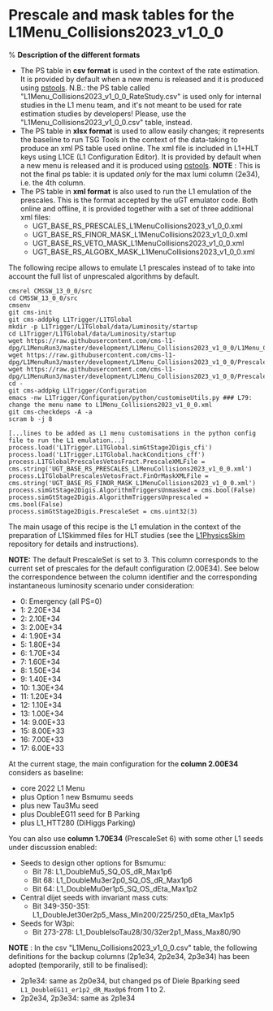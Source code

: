 # Prescale and mask tables for the L1Menu_Collisions2023_v1_0_0
%
**Description of the different formats** 
* The PS table in **csv format** is used in the context of the rate estimation. It is provided by default when a new menu is released and it is produced using [pstools](https://github.com/cms-l1-dpg/L1MenuTools/tree/master/pstools). 
N.B.: the PS table called "L1Menu_Collisions2023_v1_0_0_RateStudy.csv" is used only for internal studies in the L1 menu team, and it's not meant to be used for rate estimation studies by developers! Please, use the "L1Menu_Collisions2023_v1_0_0.csv" table, instead.
* The PS table in **xlsx format** is used to allow easily changes; it represents the baseline to run TSG Tools in the context of the data-taking to produce an xml PS table used online. The xml file is included in L1+HLT keys using L1CE (L1 Configuration Editor). It is provided by default when a new menu is released and it is produced using [pstools](https://github.com/cms-l1-dpg/L1MenuTools/tree/master/pstools).
**NOTE** : This is not the final ps table: it is updated *only* for the max lumi column (2e34), i.e. the 4th column. 
* The PS table in **xml format** is also used to run the L1 emulation of the prescales. This is the format accepted by the uGT emulator code. Both online and offline, it is provided together with a set of three additional xml files:
  - UGT_BASE_RS_PRESCALES_L1MenuCollisions2023_v1_0_0.xml
  - UGT_BASE_RS_FINOR_MASK_L1MenuCollisions2023_v1_0_0.xml
  - UGT_BASE_RS_VETO_MASK_L1MenuCollisions2023_v1_0_0.xml
  - UGT_BASE_RS_ALGOBX_MASK_L1MenuCollisions2023_v1_0_0.xml   

The following recipe allows to emulate L1 prescales instead of to take into account the full list of unprescaled algorithms by default.
```
cmsrel CMSSW_13_0_0/src
cd CMSSW_13_0_0/src
cmsenv
git cms-init
git cms-addpkg L1Trigger/L1TGlobal
mkdir -p L1Trigger/L1TGlobal/data/Luminosity/startup
cd L1Trigger/L1TGlobal/data/Luminosity/startup
wget https://raw.githubusercontent.com/cms-l1-dpg/L1MenuRun3/master/development/L1Menu_Collisions2023_v1_0_0/L1Menu_Collisions2023_v1_0_0.xml
wget https://raw.githubusercontent.com/cms-l1-dpg/L1MenuRun3/master/development/L1Menu_Collisions2023_v1_0_0/PrescaleTable/UGT_BASE_RS_FINOR_MASK_L1MenuCollisions2023_v1_0_0.xml
wget https://raw.githubusercontent.com/cms-l1-dpg/L1MenuRun3/master/development/L1Menu_Collisions2023_v1_0_0/PrescaleTable/UGT_BASE_RS_PRESCALES_L1MenuCollisions2023_v1_0_0.xml
cd -
git cms-addpkg L1Trigger/Configuration
emacs -nw L1Trigger/Configuration/python/customiseUtils.py ### L79: change the menu name to L1Menu_Collisions2023_v1_0_0.xml
git cms-checkdeps -A -a
scram b -j 8

[...lines to be added as L1 menu customisations in the python config file to run the L1 emulation...]
process.load('L1Trigger.L1TGlobal.simGtStage2Digis_cfi')
process.load('L1Trigger.L1TGlobal.hackConditions_cff')                                                                                                       
process.L1TGlobalPrescalesVetosFract.PrescaleXMLFile = cms.string('UGT_BASE_RS_PRESCALES_L1MenuCollisions2023_v1_0_0.xml')      
process.L1TGlobalPrescalesVetosFract.FinOrMaskXMLFile = cms.string('UGT_BASE_RS_FINOR_MASK_L1MenuCollisions2023_v1_0_0.xml')  
process.simGtStage2Digis.AlgorithmTriggersUnmasked = cms.bool(False)
process.simGtStage2Digis.AlgorithmTriggersUnprescaled = cms.bool(False)
process.simGtStage2Digis.PrescaleSet = cms.uint32(3)
```

The main usage of this recipe is the L1 emulation in the context of the preparation of L1Skimmed files for HLT studies (see the [L1PhysicsSkim](https://github.com/sanuvarghese/L1PhysicsSkim) repository for details and instructions). 

**NOTE:** The default PrescaleSet is set to 3. This column corresponds to the current set of prescales for the default configuration (2.00E34). See below the correspondence between the column identifier and the corresponding instantaneous luminosity scenario under consideration:
* 0: Emergency (all PS=0)
* 1: 2.20E+34
* 2: 2.10E+34
* 3: 2.00E+34
* 4: 1.90E+34
* 5: 1.80E+34
* 6: 1.70E+34
* 7: 1.60E+34
* 8: 1.50E+34
* 9: 1.40E+34
* 10: 1.30E+34
* 11: 1.20E+34
* 12: 1.10E+34
* 13: 1.00E+34
* 14: 9.00E+33
* 15: 8.00E+33
* 16: 7.00E+33
* 17: 6.00E+33

At the current stage, the main configuration for the **column 2.00E34** considers as baseline:
* core 2022 L1 Menu
* plus Option 1 new Bsmumu seeds
* plus new Tau3Mu seed
* plus DoubleEG11 seed for B Parking
* plus L1_HTT280 (DiHiggs Parking)
 
You can also use **column 1.70E34** (PrescaleSet 6) with some other L1 seeds under discussion enabled:
* Seeds to design other options for Bsmumu:
  * Bit 78: L1_DoubleMu5_SQ_OS_dR_Max1p6
  * Bit 68: L1_DoubleMu3er2p0_SQ_OS_dR_Max1p6
  * Bit 64: L1_DoubleMu0er1p5_SQ_OS_dEta_Max1p2
* Central dijet seeds with invariant mass cuts: 
  * Bit 349-350-351: L1_DoubleJet30er2p5_Mass_Min200/225/250_dEta_Max1p5
* Seeds for W3pi:
  * Bit 273-278: L1_DoubleIsoTau28/30/32er2p1_Mass_Max80/90
  
  
**NOTE** : In the csv "L1Menu_Collisions2023_v1_0_0.csv" table, the following definitions for the backup columns (2p1e34, 2p2e34, 2p3e34) has been adopted (temporarily, still to be finalised):
* 2p1e34: same as 2p0e34, but changed ps of Diele Bparking seed `L1_DoubleEG11_er1p2_dR_Max0p6` from 1 to 2.
* 2p2e34, 2p3e34: same as 2p1e34
  
